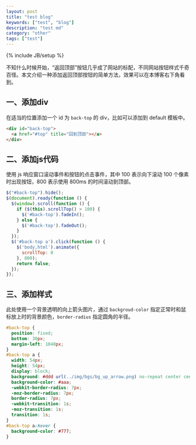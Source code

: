 ```yaml
---
layout: post
title: "test blog"
keywords: ["test", "blog"]
description: "test md"
category: "other"
tags: ["test"]
---
```

{% include JB/setup %}

不知什么时候开始，“返回顶部”按钮几乎成了网站的标配，不同网站按钮样式千奇百怪。本文介绍一种添加返回顶部按钮的简单方法，效果可以在本博客右下角看到。

## 一、添加div

在适当的位置添加一个 id 为 `back-top` 的 div，比如可以添加到 default 模板中。

```html
<div id="back-top">
  <a href="#top" title="回到顶部"></a>
</div>
```

## 二、添加js代码

使用 js 响应窗口滚动事件和按钮的点击事件，其中 100 表示向下滚动 100 个像素时出现按钮，800 表示使用 800ms 的时间滚动到顶部。

```javascript
$("#back-top").hide();
$(document).ready(function () {
  $(window).scroll(function () {
    if ($(this).scrollTop() > 100) {
      $('#back-top').fadeIn();
    } else {
      $('#back-top').fadeOut();
    }
  });
  $('#back-top a').click(function () {
    $('body,html').animate({
      scrollTop: 0
    }, 800);
    return false;
  });
});
```

## 三、添加样式

此处使用一个背景透明的向上箭头图片，通过 `backgroud-color` 指定正常时和鼠标放上时的背景颜色，`border-radius` 指定圆角的半径。

```css
#back-top {
  position: fixed;
  bottom: 30px;
  margin-left: 1040px;
}
#back-top a {
  width: 54px;
  height: 54px;
  display: block;
  background: #ddd url(../img/bgs/bg_up_arrow.png) no-repeat center center;
  background-color: #aaa;
  -webkit-border-radius: 7px;
  -moz-border-radius: 7px;
  border-radius: 7px;
  -webkit-transition: 1s;
  -moz-transition: 1s;
  transition: 1s;
}
#back-top a:hover {
  background-color: #777;
}
```
